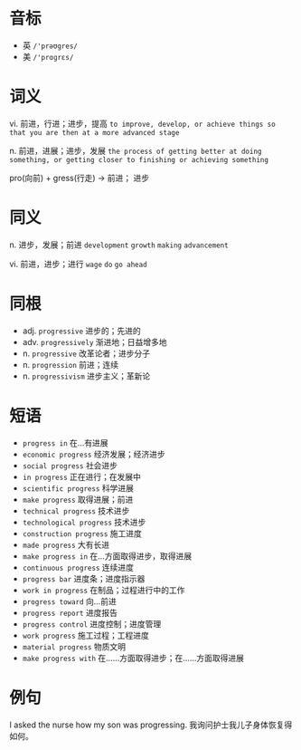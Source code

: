 # 音标

- 英 `/'prəʊgres/`
- 美 `/'prɑɡrɛs/`

# 词义

vi. 前进，行进；进步，提高
`to improve, develop, or achieve things so that you are then at a more advanced stage`

n. 前进，进展；进步，发展
`the process of getting better at doing something, or getting closer to finishing or achieving something`



pro(向前) + gress(行走) → 前进； 进步

# 同义

n. 进步，发展；前进
`development` `growth` `making` `advancement`

vi. 前进，进步；进行
`wage` `do` `go ahead`

# 同根

- adj. `progressive` 进步的；先进的
- adv. `progressively` 渐进地；日益增多地
- n. `progressive` 改革论者；进步分子
- n. `progression` 前进；连续
- n. `progressivism` 进步主义；革新论

# 短语

- `progress in` 在…有进展
- `economic progress` 经济发展；经济进步
- `social progress` 社会进步
- `in progress` 正在进行；在发展中
- `scientific progress` 科学进展
- `make progress` 取得进展；前进
- `technical progress` 技术进步
- `technological progress` 技术进步
- `construction progress` 施工进度
- `made progress` 大有长进
- `make progress in` 在…方面取得进步，取得进展
- `continuous progress` 连续进度
- `progress bar` 进度条；进度指示器
- `work in progress` 在制品；过程进行中的工作
- `progress toward` 向…前进
- `progress report` 进度报告
- `progress control` 进度控制；进度管理
- `work progress` 施工过程；工程进度
- `material progress` 物质文明
- `make progress with` 在……方面取得进步；在……方面取得进展

# 例句

I asked the nurse how my son was progressing.
我询问护士我儿子身体恢复得如何。


